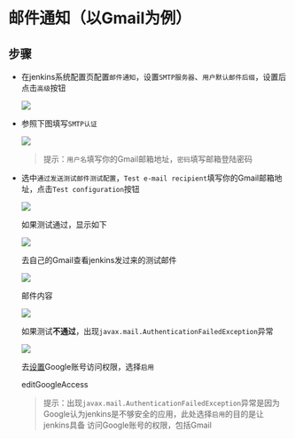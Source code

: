 # 邮件通知（以Gmail为例）

## 步骤
- 在jenkins系统配置页配置`邮件通知`，设置`SMTP服务器`、`用户默认邮件后缀`，设置后点击`高级`按钮
  
  ![][emailBase]

- 参照下图填写`SMTP认证`
  
  ![][emailAdvance]

  > 提示：`用户名`填写你的Gmail邮箱地址，`密码`填写邮箱登陆密码

- 选中`通过发送测试邮件测试配置`，`Test e-mail recipient`填写你的Gmail邮箱地址，点击`Test configuration`按钮
  
  ![][emailTest]

  如果测试通过，显示如下
    
  ![][successEmailTest]

  去自己的Gmail查看jenkins发过来的测试邮件

  ![][checkEmail]

  邮件内容

  ![][checkEmailDetail]

  如果测试**不通过**，出现`javax.mail.AuthenticationFailedException`异常
      
  ![][errorEmailTest]

  去[设置](https://www.google.com/settings/security/lesssecureapps)Google账号访问权限，选择`启用`

  editGoogleAccess

  > 提示：出现`javax.mail.AuthenticationFailedException`异常是因为Google认为jenkins是不够安全的应用，此处选择`启用`的目的是让jenkins具备
    访问Google账号的权限，包括Gmail  

[emailBase]: https://raw.githubusercontent.com/blackstone86/learn-jenkins/master/assets/email_base.png
[emailAdvance]: https://raw.githubusercontent.com/blackstone86/learn-jenkins/master/assets/email_advance.png
[emailTest]: https://raw.githubusercontent.com/blackstone86/learn-jenkins/master/assets/email_test.png
[successEmailTest]: https://raw.githubusercontent.com/blackstone86/learn-jenkins/master/assets/success_email_test.png
[checkEmail]: https://raw.githubusercontent.com/blackstone86/learn-jenkins/master/assets/check_email.png
[checkEmailDetail]: https://raw.githubusercontent.com/blackstone86/learn-jenkins/master/assets/check_email_detail.png
[errorEmailTest]: https://raw.githubusercontent.com/blackstone86/learn-jenkins/master/assets/error_email_test.png
[editGoogleAccess]: https://raw.githubusercontent.com/blackstone86/learn-jenkins/master/assets/edit_google_access.png

